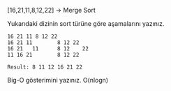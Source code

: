 [16,21,11,8,12,22] -> Merge Sort

Yukarıdaki dizinin sort türüne göre aşamalarını yazınız.
````
16 21 11 8 12 22
16 21 11        8 12 22
16 21   11      8 12    22
11 16 21        8 12 22

Result: 8 11 12 16 21 22
````
Big-O gösterimini yazınız.
O(nlogn)
